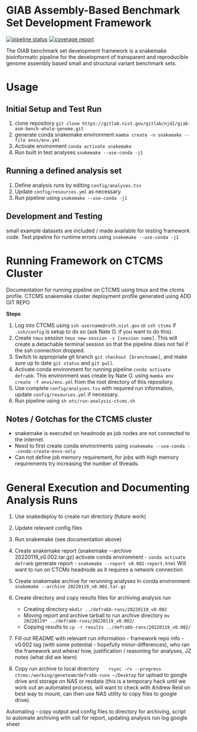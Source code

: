 # GIAB Assembly-Based Benchmark Set Development Framework
<!--

[![Actions Status](https://github.com/mrvollger/SmkTemplate/workflows/CI/badge.svg)](https://github.com/mrvollger/SmkTemplate/actions)
[![Actions Status](https://github.com/mrvollger/SmkTemplate/workflows/Linting/badge.svg)](https://github.com/mrvollger/SmkTemplate/actions)
[![Actions Status](https://github.com/mrvollger/SmkTemplate/workflows/black/badge.svg)](https://github.com/mrvollger/SmkTemplate/actions)

This is a Snakemake project template. The `Snakefile` is under `workflow`.

[Slides](https://mrvollger.github.io/SmkTemplate/slides) describing and justifying the use of this template.
-->
<!--gitlab badges-->
[![pipeline status](https://gitlab.nist.gov/gitlab/bbd-human-genomics/giab-asm-bench-whole-genome/badges/master/pipeline.svg)](https://gitlab.nist.gov/gitlab/bbd-human-genomics/giab-asm-bench-whole-genome/-/commits/master)
[![coverage report](https://gitlab.nist.gov/gitlab/bbd-human-genomics/giab-asm-bench-whole-genome/badges/master/coverage.svg)](https://gitlab.nist.gov/gitlab/bbd-human-genomics/giab-asm-bench-whole-genome/-/commits/master)

<!-- Background -->
The GIAB benchmark set development framework is a snakemake bioinformatic pipeline for the development of transparent and reproducible genome assembly based small and structural variant benchmark sets. 

<!-- Usage -->
# Usage
##  Initial Setup and Test Run
1. clone repository `git clone https://gitlab.nist.gov/gitlab/njd2/giab-asm-bench-whole-genome.git`
2. generate conda snakemake environment `mamba create -n snakemake --file envs/env.yml`
3. Activate environment `conda activate snakemake`
4. Run built in test analyses `snakemake --use-conda -j1`

## Running a defined analysis set
1. Define analysis runs by editing `config/analyses.tsv`
2. Update `config/resources.yml` as necessary.
3. Run pipeline using `snakemake --use-conda -j1`

## Development and Testing
small example datasets are included / made available for testing framework code. 
Test pipeline for runtime errors using `snakemake --use-conda -j1`

# Running Framework on CTCMS Cluster
Documentation for running pipeline on CTCMS using tmux and the ctcms profile.
CTCMS snakemake cluster deployment profile generated using ADD GIT REPO

__Steps__

1. Log into CTCMS using `ssh username@ruth.nist.gov` or `ssh ctcms` if `.ssh/config` is setup to do so (ask Nate O. if you want to do this).
1. Create `tmux` session `tmux new-session -s [session name]`.
	This will create a detachable terminal session so that the pipeline does not fail if the ssh connection dropped.
1. Switch to appropriate git branch `git checkout [branchname]`, and make sure up to date `git status` and `git pull`. 
1. Activate conda environment for running pipeline `conda activate defrabb`. 
	This environment was create by Nate O. using `mamba env create -f envs/env.yml` from the root directory of this repository.
1. Use complete `config/analyses.tsv` with required run information, update `config/resources.yml` if necessary.
1. Run pipeline using `sh etc/run-analysis-ctcms.sh`


## Notes / Gotchas for the CTCMS cluster

* snakemake is executed on headnode as job nodes are not connected to the internet.
* Need to first create conda environments using `snakemake --use-conda --conda-create-envs-only`
* Can not define job memory requirement, for jobs with high memory requirements try increasing the number of threads.

# General Execution and Documenting Analysis Runs
1. Use snakedeploy to create run directory (future work)
1. Update relevant config files
1. Run snakemake (see documentation above)
1. Create snakemake report (snakemake --archive 20220119_v0.002.tar.gz)
	activate conda environment - `conda activate defrabb`
	generate report - `snakemake --report v0.002-report.html`
	Will want to run on CTCMs headnode as it requires a network connection
1. Create snakemake archive for rerunning analyses
	In conda environment `snakemake --archive 20220119_v0.002.tar.gz`
1. Create directory and copy results files for archiving analysis run
	- Creating directory `mkdir ../defrabb-runs/20220119_v0.002`
	- Moving report and archive tarball to run archive directory `mv 20220119* ../defrabb-runs/20220119_v0.002/`
	- Copying results to `cp -r results ../defrabb-runs/20220119_v0.002/`

1. Fill out README with relevant run information - framework repo info - v0.002 tag (with some potential - hopefully minor-differences), who ran the framework and where/ how, justification / reasoning for analyses, JZ notes (what did we learn)

1. Copy run archive to local directory `   rsync -rv --progress ctcms:/working/geneteam/defrabb-runs ~/Desktop` for upload to google drive and storage on NAS or resdata (this is a temporary hack until we work out an automated process, will want to check with Andrew Reid on best way to mount, can then use NAS utility to copy files to google drive). 

Automating - copy output and config files to directory for archiving, script to automate archiving with call for report, updating analysis run log google sheet

<!-- Resources/ Citations -->
